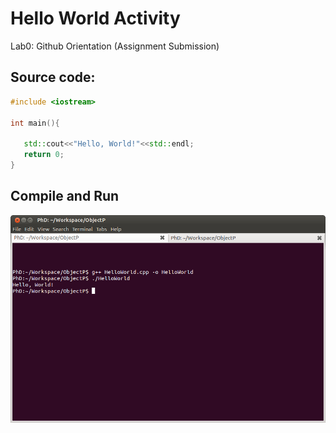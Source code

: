 # Hello World Activity

Lab0: Github Orientation (Assignment Submission)

## Source code:
```cpp
#include <iostream>

int main(){

   std::cout<<"Hello, World!"<<std::endl;
   return 0;
}
```
## Compile and Run

![piktyur](screenshot_001.png)
